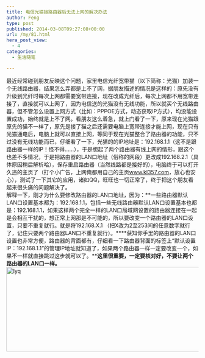 ```yaml
---
title: 电信光猫接路由器后无法上网的解决办法
author: Feng
type: post
published: 2014-03-08T09:27:08+00:00
url: /my/81.html
hera_post_view:
  - 4
categories:
  - 生活随笔

---
```

最近经常碰到朋友反映这个问题，家里电信光纤宽带猫（以下简称：光猫）加装一个无线路由器，结果怎么弄都是上不了网，据朋友描述的情况是这样的：原先没有升级到光纤时每次上网都需要宽带连接，现在改成光纤后，每次上网都不用宽带连接了，直接就可以上网了，因为电信送的光猫没有无线功能，所以就买个无线路由器，但不管怎么设置上网方式（比如：PPPOE方式，动态获取IP方式），均没能设置成功，始终就是上不了网。看朋友这么着急，就上门看了一下，原来现在光猫跟原先的猫不一样了，原先是接了猫之后还需要电脑上宽带连接才能上网，现在只有光猫通电后，电脑上就可以直接上网，等同于现在光猫整合了路由器的功能，只不过没有无线功能而已，仔细看了一下，光猫的的IP地址是：192.168.1.1（这不是跟路由器一样的IP！怪不得……），于是想起了两个路由器有线上网的情形，跟这个也差不多情况，于是把路由器的LAN口地址（俗称的网段）更改成192.168.2.1（具体原因稍后解析哈），保存重启路由器（当然线路都是接好的），电脑终于可以打开久违的主页了（打个小广告，上网俺都用自己的主页<a href="http://www.kl357.com/?blog" target="_blank" rel="noopener">www.kl357.com</a>，放心也安心），测试了一下其它的应用，诸如QQ，旺旺也一切正常了，终于把这个朋友看起来很头痛的问题解决了。  
解释一下，刚才为什么要修改路由器的LAN口地址，因为：**一些路由器默认LAN口设置基本都为：192.168.1.1，包括一些无线路由器默认LAN口设置基本也都是：192.168.1.1，如果这样两个完全一样的LAN口局域网设置的路由器连接在一起是会相互干扰的，想正常上网那是不可能的，所以要改变一个路由器的LAN口设置，只要不重复就行。就是将192.168.X.1 （把X改为2至253间的任意数字就行了，记住只要两个路由器LAN口不重复就行）。****获知你手里的路由器的LAN口设置也非常方便，路由器的背面都有，仔细看一下路由器背面的标签上“默认设置 IP：192.168.1.1”的管理IP地址就知道了，如果两个路由器一样一定要改变一个，如果不一样就直接跳过这步就可以了。****这里很重要，一定要核对好，不要让两个路由器的LAN口一样。**  
[<img loading="lazy" decoding="async" class="alignnone size-full wp-image-416" src="http://uu126.cn/wp-content/uploads/2014/03/lyq.png" alt="lyq" width="505" height="222" />][1]

 [1]: http://uu126.cn/wp-content/uploads/2014/03/lyq.png